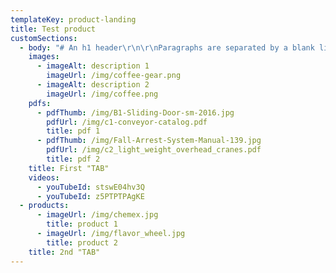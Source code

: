 ```yaml
---
templateKey: product-landing
title: Test product
customSections:
  - body: "# An h1 header\r\n\r\nParagraphs are separated by a blank line.\r\n\r\n2nd paragraph. *Italic*, **bold**, and `monospace`. Itemized lists\r\nlook like:\r\n\r\n* this one\r\n* that one\r\n* the other one\r\n\r\n> Block quotes are\r\n> written like so.\r\n>\r\n> They can span multiple paragraphs,\r\n> if you like.\r\n\nNiko Profile | h (mm) | b (mm) | d (mm) | s (mm)\r\n--- | --- | --- | --- | ---\r\nNo. 23.000 | 35.00 | 40.00 | 11.00 | 2.75\r\nNo. 24.000 | 43.50 | 48.50 | 15.50 | 3.20\r\nNo. 25.000 | 60.00 | 65.00 | 18.50 | 3.60\r\nNo. 26.000 | 75.00 | 80.00 | 22.00 | 4.50\r\nNo. 27.000 | 110.00 | 90.00 | 25.00 | 6.50"
    images:
      - imageAlt: description 1
        imageUrl: /img/coffee-gear.png
      - imageAlt: description 2
        imageUrl: /img/coffee.png
    pdfs:
      - pdfThumb: /img/B1-Sliding-Door-sm-2016.jpg
        pdfUrl: /img/c1-conveyor-catalog.pdf
        title: pdf 1
      - pdfThumb: /img/Fall-Arrest-System-Manual-139.jpg
        pdfUrl: /img/c2_light_weight_overhead_cranes.pdf
        title: pdf 2
    title: First "TAB"
    videos:
      - youTubeId: stswE04hv3Q
      - youTubeId: z5PTPTPAgKE
  - products:
      - imageUrl: /img/chemex.jpg
        title: product 1
      - imageUrl: /img/flavor_wheel.jpg
        title: product 2
    title: 2nd "TAB"
---
```


